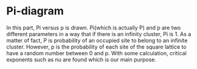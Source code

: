 # Pi-diagram

In this part, Pi versus p is drawn. Pi(which is actually P) and p are two different parameters in a way that if there is an infinity cluster, Pi is 1. As a matter of fact, P is probability of an occupied site to belong to an infinite cluster. However, p is the probability of each site of the square lattice to have a random number between 0 and p.
With some calculation, critical exponents such as nu are found which is our main purpose.
